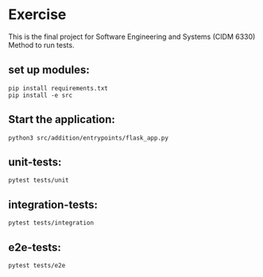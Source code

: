 # Exercise

This is the final project for Software Engineering and Systems (CIDM 6330)
Method to run tests.

## set up modules:
```
pip install requirements.txt
pip install -e src
```

## Start the application:
```
python3 src/addition/entrypoints/flask_app.py 
```

## unit-tests:
```
pytest tests/unit
```

## integration-tests:
```
pytest tests/integration
```

## e2e-tests:
```
pytest tests/e2e
```





